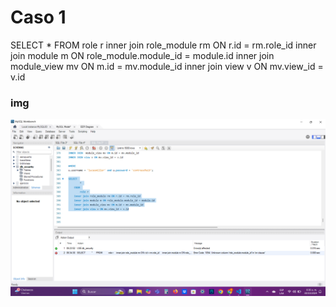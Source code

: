 # Caso 1
SELECT 
        * 
    FROM 
        role r
    inner join role_module rm ON r.id = rm.role_id
    inner join module m ON role_module.module_id = module.id
    inner join module_view mv ON m.id = mv.module_id
    inner join view v ON mv.view_id = v.id

### img
![imagen caso 1](img/caso1.png)